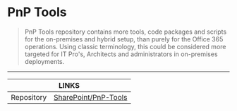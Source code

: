 # PnP Tools

> PnP Tools repository contains more tools, code packages and scripts for the on-premises and hybrid setup, than purely for the Office 365 operations. Using classic terminology, this could be considered more targeted for IT Pro's, Architects and administrators in on-premises deployments.

---

<div class="links">
    <table>
        <thead>
            <tr>
                <th colspan="2">LINKS</th>
            </tr>
        </thead>
        <tbody>
            <tr>
                <td>Repository</td>
                <td><a href="https://github.com/SharePoint/PnP-Tools" target="_blank">SharePoint/PnP-Tools</a></td>
            </tr>
        </tbody>
    </table>
</div>
